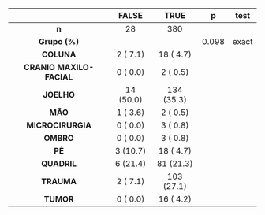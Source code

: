 

|           &nbsp;           |   FALSE   |    TRUE    |   p   |  test  |
|:--------------------------:|:---------:|:----------:|:-----:|:------:|
|           **n**            |    28     |    380     |       |        |
|       **Grupo (%)**        |           |            | 0.098 | exact  |
|         **COLUNA**         | 2 ( 7.1)  | 18 ( 4.7)  |       |        |
|  **CRANIO MAXILO-FACIAL**  | 0 ( 0.0)  |  2 ( 0.5)  |       |        |
|         **JOELHO**         | 14 (50.0) | 134 (35.3) |       |        |
|          **MÃO**           | 1 ( 3.6)  |  2 ( 0.5)  |       |        |
|     **MICROCIRURGIA**      | 0 ( 0.0)  |  3 ( 0.8)  |       |        |
|         **OMBRO**          | 0 ( 0.0)  |  3 ( 0.8)  |       |        |
|           **PÉ**           | 3 (10.7)  | 18 ( 4.7)  |       |        |
|        **QUADRIL**         | 6 (21.4)  | 81 (21.3)  |       |        |
|         **TRAUMA**         | 2 ( 7.1)  | 103 (27.1) |       |        |
|         **TUMOR**          | 0 ( 0.0)  | 16 ( 4.2)  |       |        |

